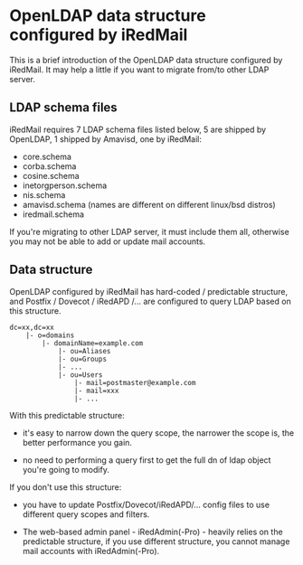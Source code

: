 # OpenLDAP data structure configured by iRedMail

This is a brief introduction of the OpenLDAP data structure configured by
iRedMail. It may help a little if you want to migrate from/to other LDAP server.

## LDAP schema files

iRedMail requires 7 LDAP schema files listed below, 5 are shipped by OpenLDAP,
1 shipped by Amavisd, one by iRedMail:

* core.schema
* corba.schema
* cosine.schema
* inetorgperson.schema
* nis.schema
* amavisd.schema (names are different on different linux/bsd distros)
* iredmail.schema

If you're migrating to other LDAP server, it must include them all, otherwise
you may not be able to add or update mail accounts.

## Data structure

OpenLDAP configured by iRedMail has hard-coded / predictable structure, and
Postfix / Dovecot / iRedAPD /... are configured to query LDAP based on this
structure.

```
dc=xx,dc=xx
    |- o=domains
        |- domainName=example.com
            |- ou=Aliases
            |- ou=Groups
            |- ...
            |- ou=Users
                |- mail=postmaster@example.com
                |- mail=xxx
                |- ...
```

With this predictable structure:

* it's easy to narrow down the query scope, the narrower the scope is, the
  better performance you gain.

* no need to performing a query first to get the full dn of ldap object you're
  going to modify.

If you don't use this structure:

* you have to update Postfix/Dovecot/iRedAPD/... config files to use different
  query scopes and filters.

* The web-based admin panel - iRedAdmin(-Pro) - heavily relies on the
  predictable structure, if you use different structure, you cannot manage mail
  accounts with iRedAdmin(-Pro).
